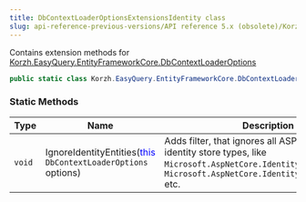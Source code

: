 ```yaml
---
title: DbContextLoaderOptionsExtensionsIdentity class
slug: api-reference-previous-versions/API reference 5.x (obsolete)/Korzh.EasyQuery.EntityFrameworkCore namespace/dbcontextloaderoptionsextensionsidentity-class
---
```



Contains extension methods for [Korzh.EasyQuery.EntityFrameworkCore.DbContextLoaderOptions](/api-reference-5x/korzh-easyquery-entityframeworkcore-namespace/dbcontextloaderoptions-class)
```csharp
public static class Korzh.EasyQuery.EntityFrameworkCore.DbContextLoaderOptionsExtensionsIdentity

```

### Static Methods

| Type | Name | Description | 
| --- | --- | --- | 
| `void` | IgnoreIdentityEntities(<span style='color: blue'>this</span> `DbContextLoaderOptions` options) | Adds filter, that ignores all ASP.NET Core identity store types,  like `Microsoft.AspNetCore.Identity.IdentityUser'1`, `Microsoft.AspNetCore.Identity.IdentityRole'1` etc. |